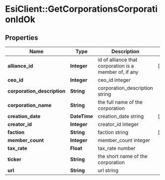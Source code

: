 # EsiClient::GetCorporationsCorporationIdOk

## Properties
Name | Type | Description | Notes
------------ | ------------- | ------------- | -------------
**alliance_id** | **Integer** | id of alliance that corporation is a member of, if any | [optional] 
**ceo_id** | **Integer** | ceo_id integer | 
**corporation_description** | **String** | corporation_description string | 
**corporation_name** | **String** | the full name of the corporation | 
**creation_date** | **DateTime** | creation_date string | [optional] 
**creator_id** | **Integer** | creator_id integer | 
**faction** | **String** | faction string | [optional] 
**member_count** | **Integer** | member_count integer | 
**tax_rate** | **Float** | tax_rate number | 
**ticker** | **String** | the short name of the corporation | 
**url** | **String** | url string | 


